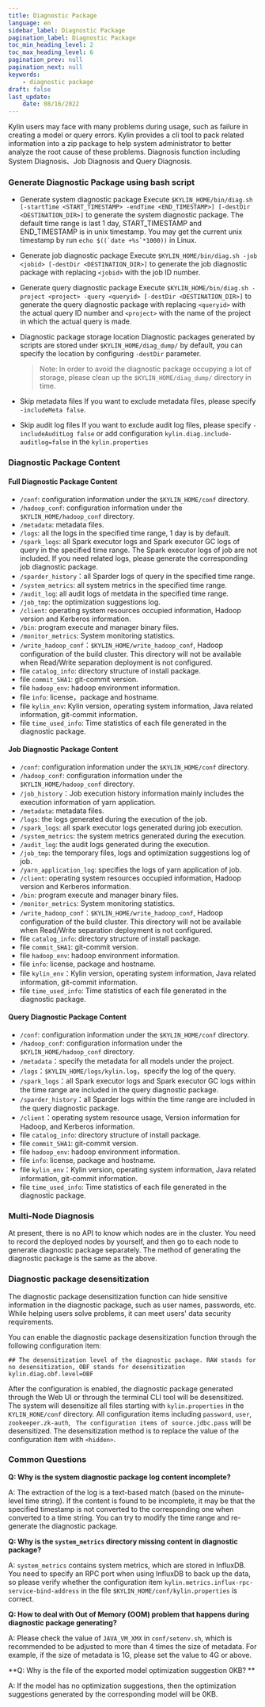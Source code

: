 ```yaml
---
title: Diagnostic Package
language: en
sidebar_label: Diagnostic Package
pagination_label: Diagnostic Package
toc_min_heading_level: 2
toc_max_heading_level: 6
pagination_prev: null
pagination_next: null
keywords:
    - diagnostic package
draft: false
last_update:
    date: 08/16/2022
---
```


Kylin users may face with many problems during usage, such as failure in creating a model or query errors. Kylin provides a cli tool to pack related information into a zip package to help system administrator to better analyze the root cause of these problems.
Diagnosis function including System Diagnosis、Job Diagnosis and Query Diagnosis.

### Generate Diagnostic Package using bash script

- Generate system diagnostic package
Execute `$KYLIN_HOME/bin/diag.sh [-startTime <START_TIMESTAMP> -endTime <END_TIMESTAMP>] [-destDir <DESTINATION_DIR>]` to generate the system diagnostic package. The default time range is last 1 day, START_TIMESTAMP and END_TIMESTAMP is in unix timestamp. You may get the current unix timestamp by run ```echo $((`date +%s`*1000))``` in Linux.

- Generate job diagnostic package
Execute `$KYLIN_HOME/bin/diag.sh -job <jobid> [-destDir <DESTINATION_DIR>]` to generate the job diagnostic package with replacing `<jobid>` with the job ID number.

- Generate query diagnostic package
  Execute `$KYLIN_HOME/bin/diag.sh -project <project> -query <queryid> [-destDir <DESTINATION_DIR>]` to generate the query diagnostic package with replacing `<queryid>` with the actual query ID number and `<project>` with the name of the project in which the actual query is made.
  
- Diagnostic package storage location
Diagnostic packages generated by scripts are stored under `$KYLIN_HOME/diag_dump/` by default, you can specify the location by configuring `-destDir` parameter.
   > Note: In order to avoid the diagnostic package occupying a lot of storage, please clean up the `$KYLIN_HOME/diag_dump/` directory in time.

- Skip metadata files
    If you want to exclude metadata files, please specify `-includeMeta false`.

- Skip audit log files
    If you want to exclude audit log files, please specify `-includeAuditLog false` or add configuration `kylin.diag.include-auditlog=false` in the `kylin.properties`

### Diagnostic Package Content

#### Full Diagnostic Package Content

- `/conf`: configuration information under the `$KYLIN_HOME/conf` directory.
- `/hadoop_conf`: configuration information under the `$KYLIN_HOME/hadoop_conf` directory.
- `/metadata`: metadata files.
- `/logs`: all the logs in the specified time range, 1 day is by default.
- `/spark_logs`: all Spark executor logs and Spark executor GC logs of query in the specified time range. The Spark executor logs of job are not included. If you need related logs, please generate the corresponding job diagnostic package.
- `/sparder_history`：all Sparder logs of query in  the specified time range.
- `/system_metrics`: all system metrics in the specified time range. 
- `/audit_log`: all audit logs of metdata in the specified time range.
- `/job_tmp`: the optimization suggestions log.
- `/client`: operating system resources occupied information, Hadoop version and Kerberos information.
- `/bin`: program execute and manager binary files.
- `/monitor_metrics`: System monitoring statistics.
- `/write_hadoop_conf`：`$KYLIN_HOME/write_hadoop_conf`, Hadoop configuration of the build cluster. This directory will not be available when Read/Write separation deployment is not configured.
- file `catalog_info`: directory structure of install package.
- file `commit_SHA1`: git-commit version.
- file `hadoop_env`: hadoop environment information.
- file `info`: license，package and hostname.
- file `kylin_env`: Kylin version, operating system information, Java related information, git-commit information.
- file `time_used_info`: Time statistics of each file generated in the diagnostic package.

#### Job Diagnostic Package Content

- `/conf`: configuration information under the `$KYLIN_HOME/conf` directory.
- `/hadoop_conf`: configuration information under the `$KYLIN_HOME/hadoop_conf` directory.
- `/job_history`：Job execution history information mainly includes the execution information of yarn application.
- `/metadata`: metadata files.
- `/logs`: the logs generated during the execution of the job.
- `/spark_logs`: all spark executor logs generated during job execution.
- `/system_metrics`: the system metrics generated during the execution.
- `/audit_log`: the audit logs generated during the execution.
- `/job_tmp`: the temporary files, logs and optimization suggestions log of job.
- `/yarn_application_log`: specifies the logs of yarn application of job. 
- `/client`: operating system resources occupied information, Hadoop version and Kerberos information.
- `/bin`: program execute and manager binary files.
- `/monitor_metrics`: System monitoring statistics.
- `/write_hadoop_conf`：`$KYLIN_HOME/write_hadoop_conf`, Hadoop configuration of the build cluster. This directory will not be available when Read/Write separation deployment is not configured.
- file `catalog_info`: directory structure of install package.
- file `commit_SHA1`: git-commit version.
- file `hadoop_env`: hadoop environment information.
- file `info`: license, package and hostname.
- file `kylin_env`：Kylin version, operating system information, Java related information, git-commit information.
- file `time_used_info`: Time statistics of each file generated in the diagnostic package.

#### Query Diagnostic Package Content

- `/conf`: configuration information under the `$KYLIN_HOME/conf` directory.
- `/hadoop_conf`: configuration information under the `$KYLIN_HOME/hadoop_conf` directory.
- `/metadata`：specify the metadata for all models under the project.
- `/logs`：`$KYLIN_HOME/logs/kylin.log`，specify the log of the query.
- `/spark_logs`：all Spark executor logs and Spark executor GC logs within the time range are included in the query diagnostic package.
- `/sparder_history`：all Sparder logs within the time range are included in the query diagnostic package.
- `/client`：operating system resource usage, Version information for Hadoop, and Kerberos information.
- file `catalog_info`: directory structure of install package.
- file `commit_SHA1`: git-commit version.
- file `hadoop_env`: hadoop environment information.
- file `info`: license, package and hostname.
- file `kylin_env`：Kylin version, operating system information, Java related information, git-commit information.
- file `time_used_info`: Time statistics of each file generated in the diagnostic package.

### Multi-Node Diagnosis
At present, there is no API to know which nodes are in the cluster. You need to record the deployed nodes by yourself, and then go to each node to generate diagnostic package separately. The method of generating the diagnostic package is the same as the above.

### Diagnostic package desensitization

The diagnostic package desensitization function can hide sensitive information in the diagnostic package, such as user names, passwords, etc. While helping users solve problems, it can meet users' data security requirements.

You can enable the diagnostic package desensitization function through the following configuration item:

```properties
## The desensitization level of the diagnostic package. RAW stands for no desensitization, OBF stands for desensitization
kylin.diag.obf.level=OBF
```

After the configuration is enabled, the diagnostic package generated through the Web UI or through the terminal CLI tool will be desensitized. The system will desensitize all files starting with `kylin.properties` in the `KYLIN_HONE/conf` directory. All configuration items including `password`, `user`, `zookeeper.zk-auth`, ` The configuration items of source.jdbc.pass` will be desensitized. The desensitization method is to replace the value of the configuration item with `<hidden>`.

### Common Questions

**Q: Why is the system diagnostic package log content incomplete?**

A: The extraction of the log is a text-based match (based on the minute-level time string). If the content is found to be incomplete, it may be that the specified timestamp is not converted to the corresponding one when converted to a time string. You can try to modify the time range and re-generate the diagnostic package.

**Q: Why is the `system_metrics` directory missing content in diagnostic package?**

A: `system_metrics` contains system metrics, which are stored in InfluxDB. You need to specify an RPC port when using InfluxDB to back up the data, so please verify whether the configuration item `kylin.metrics.influx-rpc-service-bind-address` in the file `$KYLIN_HOME/conf/kylin.properties` is correct.

**Q: How to deal with Out of Memory (OOM) problem that happens during diagnostic package generating?**

A: Please check the value of `JAVA_VM_XMX` in `conf/setenv.sh`, which is recommended to be adjusted to more than 4 times the size of metadata. For example, if the size of metadata is 1G, please set the value to 4G or above.

**Q: Why is the file of the exported model optimization suggestion 0KB? **

A: If the model has no optimization suggestions, then the optimization suggestions generated by the corresponding model will be 0KB.
